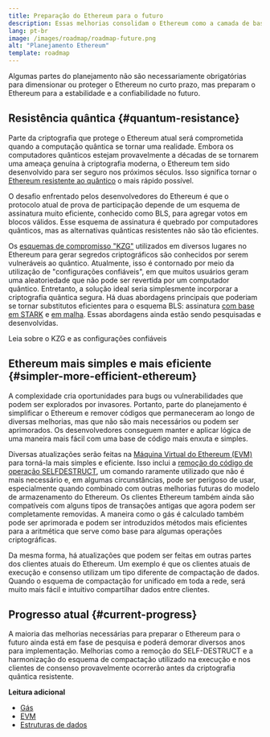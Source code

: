 ```yaml
---
title: Preparação do Ethereum para o futuro
description: Essas melhorias consolidam o Ethereum como a camada de base resiliente e descentralizada para o futuro, seja ele qual for.
lang: pt-br
image: /images/roadmap/roadmap-future.png
alt: "Planejamento Ethereum"
template: roadmap
---
```


Algumas partes do planejamento não são necessariamente obrigatórias para dimensionar ou proteger o Ethereum no curto prazo, mas preparam o Ethereum para a estabilidade e a confiabilidade no futuro.

## Resistência quântica {#quantum-resistance}

Parte da criptografia que protege o Ethereum atual será comprometida quando a computação quântica se tornar uma realidade. Embora os computadores quânticos estejam provavelmente a décadas de se tornarem uma ameaça genuína à criptografia moderna, o Ethereum tem sido desenvolvido para ser seguro nos próximos séculos. Isso significa tornar o [Ethereum resistente ao quântico](https://consensys.net/blog/developers/how-will-quantum-supremacy-affect-blockchain/) o mais rápido possível.

O desafio enfrentado pelos desenvolvedores do Ethereum é que o protocolo atual de prova de participação depende de um esquema de assinatura muito eficiente, conhecido como BLS, para agregar votos em blocos válidos. Esse esquema de assinatura é quebrado por computadores quânticos, mas as alternativas quânticas resistentes não são tão eficientes.

Os [esquemas de compromisso "KZG"](/roadmap/danksharding/#what-is-kzg) utilizados em diversos lugares no Ethereum para gerar segredos criptográficos são conhecidos por serem vulneráveis ao quântico. Atualmente, isso é contornado por meio da utilização de "configurações confiáveis", em que muitos usuários geram uma aleatoriedade que não pode ser revertida por um computador quântico. Entretanto, a solução ideal seria simplesmente incorporar a criptografia quântica segura. Há duas abordagens principais que poderiam se tornar substitutos eficientes para o esquema BLS: assinatura [com base em STARK](https://hackmd.io/@vbuterin/stark_aggregation) e [em malha](https://medium.com/asecuritysite-when-bob-met-alice/so-what-is-lattice-encryption-326ac66e3175). Essas abordagens ainda estão sendo pesquisadas e desenvolvidas.

<ButtonLink variant="outline-color" to="/roadmap/danksharding#what-is-kzg"> Leia sobre o KZG e as configurações confiáveis</ButtonLink>

## Ethereum mais simples e mais eficiente {#simpler-more-efficient-ethereum}

A complexidade cria oportunidades para bugs ou vulnerabilidades que podem ser explorados por invasores. Portanto, parte do planejamento é simplificar o Ethereum e remover códigos que permaneceram ao longo de diversas melhorias, mas que não são mais necessários ou podem ser aprimorados. Os desenvolvedores conseguem manter e aplicar lógica de uma maneira mais fácil com uma base de código mais enxuta e simples.

Diversas atualizações serão feitas na [Máquina Virtual do Ethereum (EVM)](/developers/docs/evm) para torná-la mais simples e eficiente. Isso inclui a [remoção do código de operação SELFDESTRUCT](https://hackmd.io/@vbuterin/selfdestruct), um comando raramente utilizado que não é mais necessário e, em algumas circunstâncias, pode ser perigoso de usar, especialmente quando combinado com outras melhorias futuras do modelo de armazenamento do Ethereum. Os clientes Ethereum também ainda são compatíveis com alguns tipos de transações antigas que agora podem ser completamente removidas. A maneira como o gás é calculado também pode ser aprimorada e podem ser introduzidos métodos mais eficientes para a aritmética que serve como base para algumas operações criptográficas.

Da mesma forma, há atualizações que podem ser feitas em outras partes dos clientes atuais do Ethereum. Um exemplo é que os clientes atuais de execução e consenso utilizam um tipo diferente de compactação de dados. Quando o esquema de compactação for unificado em toda a rede, será muito mais fácil e intuitivo compartilhar dados entre clientes.

## Progresso atual {#current-progress}

A maioria das melhorias necessárias para preparar o Ethereum para o futuro ainda está em fase de pesquisa e poderá demorar diversos anos para implementação. Melhorias como a remoção do SELF-DESTRUCT e a harmonização do esquema de compactação utilizado na execução e nos clientes de consenso provavelmente ocorrerão antes da criptografia quântica resistente.

**Leitura adicional**

- [Gás](/developers/docs/gas)
- [EVM](/developers/docs/evm)
- [Estruturas de dados](/developers/docs/data-structures-and-encoding)
